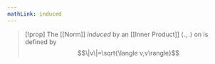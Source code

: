 ```yaml
---
mathLink: induced
---
```

>[!prop]
>The [[Norm]] *induced* by an [[Inner Product]] $\langle .,.\rangle$ on is defined by $$\|v\|=\sqrt{\langle v,v\rangle}$$


